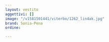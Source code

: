 ```yaml
---
layout: vestito
aggettivi: []
image: "/v1581501441/viterbo/1262_lin4ak.jpg"
brand: Sonia-Pena
ordine: 

---
```

